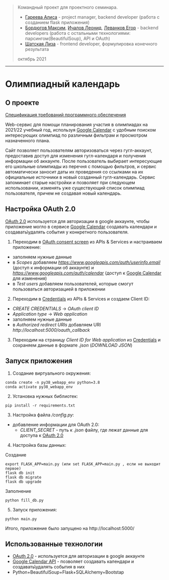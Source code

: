 > Командный проект для проектного семинара.
> * [Гареева Алиса] - project manager, backend developer (работа с созданием flask приложения)
> * [Бордюгов Максим], [Ичалов Леонид], [Леванков Егор] - backend developers (работа с остальными технологиями: парсингом(BeautifulSoup), API и OAuth)
> * [Шатская Лиза]  - frontend developer, формулировка конечного результата
>  
> октябрь 2021
___

# Олимпиадный календарь

## О проекте

[Спецификация требований программного обеспечения]

Web-сервис для помощи планирования участия в олимпиадах на 2021/22 учебный год, используя [Google Calendar] с удобным поиском интересующих олимпиад по различным фильтрам и просмотром назначенного плана.

Сайт позволяет пользователям авторизоваться через гугл-аккаунт, предоставив доступ для изменения гугл-календаря и получения информации об аккаунте. После пользователь выбирает интересующие его школьные олимпиады из перечня с помощью фильтров, и сервис автоматически заносит даты их проведения со ссылками на их официальные источники в новый созданный гугл-календарь. Сервис запоминает старые настройки и позволяет при следующем использовании, изменять уже существующий список олимпиад пользователя, причем не создавая новый календарь.

## Настройка OAuth 2.0
[OAuth 2.0] используется для авторизации в google аккаунте, чтобы приложение могло в сервисе [Google Calendar] создавать календари и создавать\удалять события у конкретного пользователя.

1. Переходим в [OAuth consent screen] из APIs & Services и настраиваем приложение:
  * заполняем нужные данные
  * в *Scopes* добавляем *https://www.googleapis.com/auth/userinfo.email* (доступ к информации об аккаунте) и *https://www.googleapis.com/auth/calendar* (доступ к [Google Calendar] для изменения)
  * в *Test users* добавляем пользователей, которые смогут пользоваться авторизацией в приложении

2. Переходим в [Credentials] из APIs & Services и создаем Client ID:
  * *CREATE CREDENTIALS* -> *OAuth client ID*
  * *Application type* -> *Web application*
  * заполняем нужные данные
  * в *Authorized redirect URIs* добавляем URI *http://localhost:5000/oauth_callback*

3. Переходим на страницу *Client ID for Web application* из [Credentials] и сохраняем данные в формате *.json* (*DOWNLOAD JSON*)

## Запуск приложения

1. Создание виртуального окружения:
```
conda create -n py38_webapp_env python=3.8
conda activate py38_webapp_env
```

2. Установка нужных библиотек:
```
pip install -r requirements.txt
```

3. Настройка файла */config.py*:
* добавление информации для OAuth 2.0:
  * *CLIENT_SECRET* - путь к *.json* файлу, где лежат данные для доступа к [OAuth 2.0]

4. Настройка базы данных:

Создание
```
export FLASK_APP=main.py (или set FLASK_APP=main.py , если не выходит первое)
flask db init
flask db migrate
flask db upgrade
```

Заполнение
```
python fill_db.py
```

5. Запуск приложения:

```
python main.py
```
Итого, приложение было запущено на http://localhost:5000/

## Использованные технологии

* [OAuth 2.0] - используется для авторизации в google аккаунте
* [Google Calendar API] - позволяет создавать календари и создавать\удалять события в них
* Python+BeautifulSoup+Flask+SQLAlchemy+Bootstap


[Гареева Алиса]:<https://github.com/GareevaAlice>
[Бордюгов Максим]:<https://github.com/DedAzaMarks>
[Ичалов Леонид]:<https://github.com/Leo-nid>
[Леванков Егор]:<https://github.com/elevankoff>
[Шатская Лиза]:<https://github.com/NanamyYu>
[Спецификация требований программного обеспечения]:<https://docs.google.com/document/d/1XFEL_6hiaVhY-LgMXNDbAMNh4pqtLTjGomNfn3OpKzw/edit?usp=sharing>
[OAuth 2.0]:<https://developers.google.com/youtube/v3/guides/auth/server-side-web-apps>
[OAuth consent screen]:<https://console.cloud.google.com/apis/credentials/consent>
[Credentials]:<https://console.cloud.google.com/apis/credentials>
[Google Calendar]:<https://calendar.google.com/calendar>
[Google Calendar API]:<https://developers.google.com/calendar/api>
